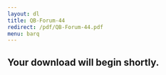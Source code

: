 ```yaml
---
layout: dl
title: QB-Forum-44
redirect: /pdf/QB-Forum-44.pdf
menu: barq
---
```

## Your download will begin shortly.
